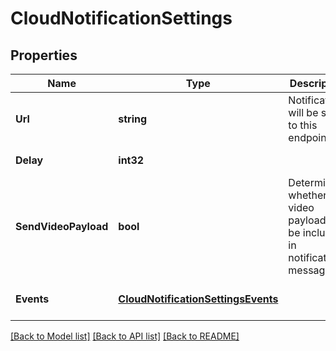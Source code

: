 # CloudNotificationSettings

## Properties
Name | Type | Description | Notes
------------ | ------------- | ------------- | -------------
**Url** | **string** | Notifications will be sent to this endpoint. | [default to null]
**Delay** | **int32** |  | [default to null]
**SendVideoPayload** | **bool** | Determines whether a video payload will be included in notification messages. | [default to null]
**Events** | [**CloudNotificationSettingsEvents**](CloudNotificationSettings_events.md) |  | [optional] [default to null]

[[Back to Model list]](../README.md#documentation-for-models) [[Back to API list]](../README.md#documentation-for-api-endpoints) [[Back to README]](../README.md)


